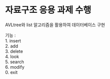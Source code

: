 # 자료구조 응용 과제 수행

AVLtree와 list 알고리즘을 활용하여 데이터베이스 구현 



기능 :   
       1. insert  
       2. add  
       3. delete  
       4. look  
       5. search  
       6. modify  
       0. exit  
